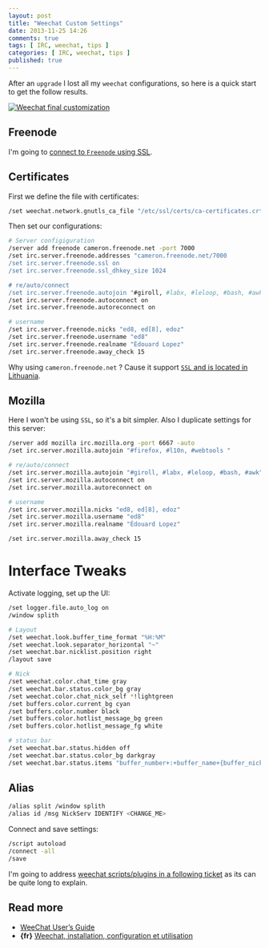 ```yaml
---
layout: post
title: "Weechat Custom Settings"
date: 2013-11-25 14:26
comments: true
tags: [ IRC, weechat, tips ]
categories: [ IRC, weechat, tips ]
published: true
---
```


After an `upgrade` I lost all my `weechat` configurations, so here is a quick start to get the follow results.

[![Weechat final customization](/images/screenshots/weechat-final-customization.png)](/images/screenshots/weechat-final-customization.png)

<!--more-->

## Freenode
I'm going to [connect to `Freenode` using SSL](http://www.weechat.org/files/doc/weechat_faq.en.html#irc_ssl_freenode).
<!--more-->

## Certificates
First we define the file with certificates:
```bash
/set weechat.network.gnutls_ca_file "/etc/ssl/certs/ca-certificates.crt"
```
Then set our configurations:
```bash
# Server configiguration
/server add freenode cameron.freenode.net -port 7000
/set irc.server.freenode.addresses "cameron.freenode.net/7000
/set irc.server.freenode.ssl on
/set irc.server.freenode.ssl_dhkey_size 1024

# re/auto/connect
/set irc.server.freenode.autojoin "#giroll, #labx, #leloop, #bash, #awk"
/set irc.server.freenode.autoconnect on
/set irc.server.freenode.autoreconnect on

# username
/set irc.server.freenode.nicks "ed8, ed[8], edoz"
/set irc.server.freenode.username "ed8"
/set irc.server.freenode.realname "Édouard Lopez"
/set irc.server.freenode.away_check 15
```
Why using `cameron.freenode.net` ? Cause it support [`SSL` and is located in Lithuania](http://freenode.net/irc_servers.shtml).

## Mozilla
Here I won't be using `SSL`, so it's a bit simpler. Also I duplicate settings for this server:
```bash
/server add mozilla irc.mozilla.org -port 6667 -auto
/set irc.server.mozilla.autojoin "#firefox, #l10n, #webtools "

# re/auto/connect
/set irc.server.mozilla.autojoin "#giroll, #labx, #leloop, #bash, #awk"
/set irc.server.mozilla.autoconnect on
/set irc.server.mozilla.autoreconnect on

# username
/set irc.server.mozilla.nicks "ed8, ed[8], edoz"
/set irc.server.mozilla.username "ed8"
/set irc.server.mozilla.realname "Édouard Lopez"

/set irc.server.mozilla.away_check 15
```

# Interface Tweaks

Activate logging, set up the UI:
```bash
/set logger.file.auto_log on
/window splith

# Layout
/set weechat.look.buffer_time_format "%H:%M"
/set weechat.look.separator_horizontal "~"
/set weechat.bar.nicklist.position right
/layout save

# Nick
/set weechat.color.chat_time gray
/set weechat.bar.status.color_bg gray
/set weechat.color.chat_nick_self *!lightgreen
/set buffers.color.current_bg cyan
/set buffers.color.number black
/set buffers.color.hotlist_message_bg green
/set buffers.color.hotlist_message_fg white

# status bar
/set weechat.bar.status.hidden off
/set weechat.bar.status.color_bg darkgray
/set weechat.bar.status.items "buffer_number+:+buffer_name+{buffer_nicklist_count}+buffer_filter,completion,scroll"
```

## Alias
```bash
/alias split /window splith
/alias id /msg NickServ IDENTIFY <CHANGE_ME>
```

Connect and save settings:
```bash
/script autoload
/connect -all
/save
```

I'm going to address [weechat scripts/plugins in a following ticket](/useful-plugins-for-weechat-users) as its can be quite long to explain.

## Read more

* [WeeChat User’s Guide](http://weechat.org/files/doc/devel/weechat_user.en.html)
* **{fr}** [Weechat, installation, configuration et utilisation](http://doc.fedora-fr.org/wiki/Weechat,_installation,_configuration_et_utilisation)
